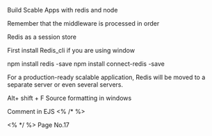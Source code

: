 Build Scable Apps with redis and node


Remember that the middleware is processed in order



Redis as a session store

First install Redis_cli if you are using window

npm install redis -save
npm install connect-redis -save


For a production-ready scalable application, Redis will be moved to a separate
server or even several servers.

Alt+ shift + F Source formatting in windows


Comment in EJS
<% /* %>

<% */ %>
Page No.17
